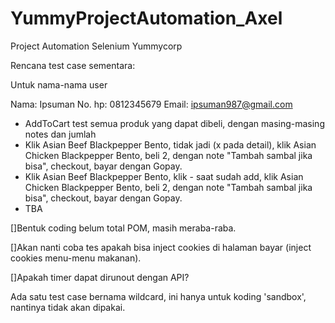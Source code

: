 # YummyProjectAutomation_Axel
Project Automation Selenium Yummycorp

Rencana test case sementara:

Untuk nama-nama user

Nama: Ipsuman
No. hp: 0812345679
Email: ipsuman987@gmail.com

- AddToCart test semua produk yang dapat dibeli, dengan masing-masing notes dan jumlah
- Klik Asian Beef Blackpepper Bento, tidak jadi (x pada detail), klik Asian Chicken Blackpepper Bento, beli 2, dengan note "Tambah sambal jika bisa", checkout, bayar dengan Gopay.
- Klik Asian Beef Blackpepper Bento, klik - saat sudah add, klik Asian Chicken Blackpepper Bento, beli 2, dengan note "Tambah sambal jika bisa", checkout, bayar dengan Gopay.
- TBA

[]Bentuk coding belum total POM, masih meraba-raba.

[]Akan nanti coba tes apakah bisa inject cookies di halaman bayar (inject cookies menu-menu makanan).

[]Apakah timer dapat dirunout dengan API?

Ada satu test case bernama wildcard, ini hanya untuk koding 'sandbox', nantinya tidak akan dipakai.
